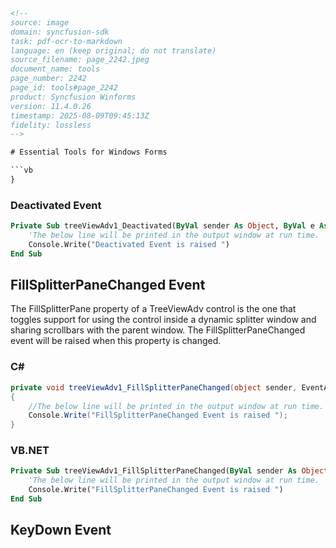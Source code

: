 ```html
<!-- 
source: image
domain: syncfusion-sdk
task: pdf-ocr-to-markdown
language: en (keep original; do not translate)
source_filename: page_2242.jpeg
document_name: tools
page_number: 2242
page_id: tools#page_2242
product: Syncfusion Winforms
version: 11.4.0.26
timestamp: 2025-08-09T09:45:13Z
fidelity: lossless
-->

# Essential Tools for Windows Forms

```vb
}
```

### Deactivated Event

```vb
Private Sub treeViewAdv1_Deactivated(ByVal sender As Object, ByVal e As EventArgs)
    'The below line will be printed in the output window at run time.
    Console.Write("Deactivated Event is raised ")
End Sub
```

## FillSplitterPaneChanged Event

The FillSplitterPane property of a TreeViewAdv control is the one that toggles support for using the control inside a dynamic splitter window and sharing scrollbars with the parent window. The FillSplitterPaneChanged event will be raised when this property is changed.

### C#

```csharp
private void treeViewAdv1_FillSplitterPaneChanged(object sender, EventArgs e)
{
    //The below line will be printed in the output window at run time.
    Console.Write("FillSplitterPaneChanged Event is raised ");
}
```

### VB.NET

```vb
Private Sub treeViewAdv1_FillSplitterPaneChanged(ByVal sender As Object, ByVal e As EventArgs)
    'The below line will be printed in the output window at run time.
    Console.Write("FillSplitterPaneChanged Event is raised ")
End Sub
```

## KeyDown Event

<!-- tags: [Syncfusion Winforms, events, TreeViewAdv, FillSplitterPane, Deactivated, KeyDown] keywords: [TreeViewAdv, FillSplitterPane, Deactivated, KeyDown, event handling, Windows Forms, .NET, C#, VB.NET] -->
```